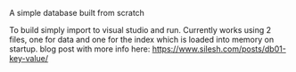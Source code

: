 A simple database built from scratch

To build simply import to visual studio and run. Currently works using 2 files, one for data and one for the index which is loaded into memory on startup. blog post with more info here: https://www.silesh.com/posts/db01-key-value/